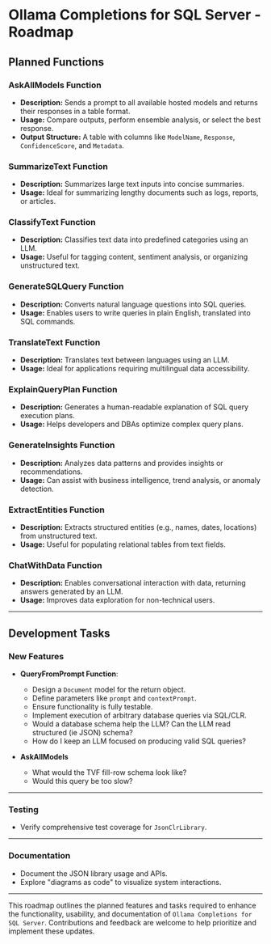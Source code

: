 # Ollama Completions for SQL Server - Roadmap

## Planned Functions

### AskAllModels Function
- **Description:** Sends a prompt to all available hosted models and returns their responses in a table format.
- **Usage:** Compare outputs, perform ensemble analysis, or select the best response.
- **Output Structure:** A table with columns like `ModelName`, `Response`, `ConfidenceScore`, and `Metadata`.

### SummarizeText Function
- **Description:** Summarizes large text inputs into concise summaries.
- **Usage:** Ideal for summarizing lengthy documents such as logs, reports, or articles.

### ClassifyText Function
- **Description:** Classifies text data into predefined categories using an LLM.
- **Usage:** Useful for tagging content, sentiment analysis, or organizing unstructured text.

### GenerateSQLQuery Function
- **Description:** Converts natural language questions into SQL queries.
- **Usage:** Enables users to write queries in plain English, translated into SQL commands.

### TranslateText Function
- **Description:** Translates text between languages using an LLM.
- **Usage:** Ideal for applications requiring multilingual data accessibility.

### ExplainQueryPlan Function
- **Description:** Generates a human-readable explanation of SQL query execution plans.
- **Usage:** Helps developers and DBAs optimize complex query plans.

### GenerateInsights Function
- **Description:** Analyzes data patterns and provides insights or recommendations.
- **Usage:** Can assist with business intelligence, trend analysis, or anomaly detection.

### ExtractEntities Function
- **Description:** Extracts structured entities (e.g., names, dates, locations) from unstructured text.
- **Usage:** Useful for populating relational tables from text fields.

### ChatWithData Function
- **Description:** Enables conversational interaction with data, returning answers generated by an LLM.
- **Usage:** Improves data exploration for non-technical users.

---

## Development Tasks

### New Features
- **QueryFromPrompt Function**:
  - Design a `Document` model for the return object.
  - Define parameters like `prompt` and `contextPrompt`.
  - Ensure functionality is fully testable.
  - Implement execution of arbitrary database queries via SQL/CLR.
  - Would a database schema help the LLM? Can the LLM read structured (ie JSON) schema?
  - How do I keep an LLM focused on producing valid SQL queries?

- **AskAllModels**
  - What would the TVF fill-row schema look like?
  - Would this query be too slow?

---

### Testing
- Verify comprehensive test coverage for `JsonClrLibrary`.

---

### Documentation
- Document the JSON library usage and APIs.
- Explore "diagrams as code" to visualize system interactions.

---

This roadmap outlines the planned features and tasks required to enhance the functionality, usability, 
and documentation of `Ollama Completions for SQL Server`. Contributions and feedback are welcome to help 
prioritize and implement these updates.
